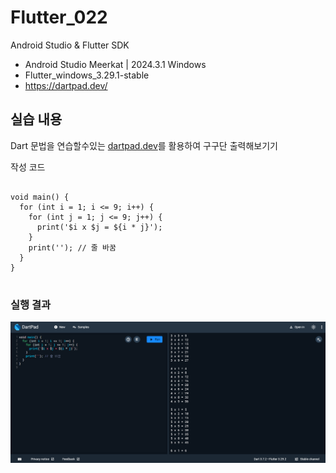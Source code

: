 # Flutter_022
Android Studio & Flutter SDK
- Android Studio Meerkat | 2024.3.1 Windows
- Flutter_windows_3.29.1-stable
- https://dartpad.dev/



## 실습 내용
Dart 문법을 연습할수있는 [dartpad.dev](https://dartpad.dev/)를 활용하여 구구단 출력해보기기


작성 코드
<pre>
<code>
void main() {
  for (int i = 1; i <= 9; i++) {
    for (int j = 1; j <= 9; j++) {
      print('$i x $j = ${i * j}');
    }
    print(''); // 줄 바꿈
  }
}
</code>
</pre>



### 실행 결과
![코드 실행 결과](./images/flutter_02-2.png)